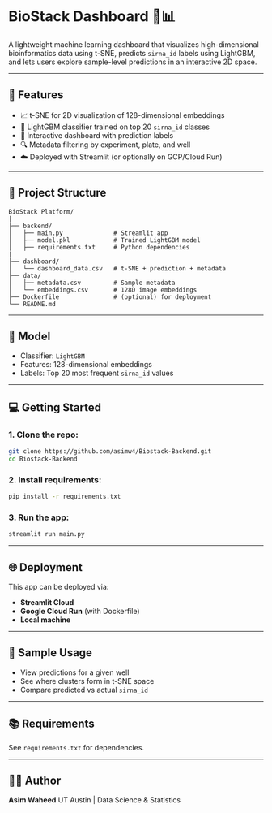 # BioStack Dashboard 🧬📊

A lightweight machine learning dashboard that visualizes high-dimensional bioinformatics data using t-SNE, predicts `sirna_id` labels using LightGBM, and lets users explore sample-level predictions in an interactive 2D space.

---

## 🚀 Features

* 📈 t-SNE for 2D visualization of 128-dimensional embeddings
* 🤖 LightGBM classifier trained on top 20 `sirna_id` classes
* 🧪 Interactive dashboard with prediction labels
* 🔍 Metadata filtering by experiment, plate, and well
* ☁️ Deployed with Streamlit (or optionally on GCP/Cloud Run)

---

## 📁 Project Structure

```
BioStack Platform/
|
├── backend/
│   ├── main.py              # Streamlit app
│   ├── model.pkl            # Trained LightGBM model
│   ├── requirements.txt     # Python dependencies
|
├── dashboard/
│   └── dashboard_data.csv   # t-SNE + prediction + metadata
├── data/
│   ├── metadata.csv         # Sample metadata
│   └── embeddings.csv       # 128D image embeddings
├── Dockerfile               # (optional) for deployment
└── README.md
```

---

## 🧠 Model

* Classifier: `LightGBM`
* Features: 128-dimensional embeddings
* Labels: Top 20 most frequent `sirna_id` values

---

## 💻 Getting Started

### 1. Clone the repo:

```bash
git clone https://github.com/asimw4/Biostack-Backend.git
cd Biostack-Backend
```

### 2. Install requirements:

```bash
pip install -r requirements.txt
```

### 3. Run the app:

```bash
streamlit run main.py
```

---

## 🌐 Deployment

This app can be deployed via:

* **Streamlit Cloud**
* **Google Cloud Run** (with Dockerfile)
* **Local machine**

---

## 🧪 Sample Usage

* View predictions for a given well
* See where clusters form in t-SNE space
* Compare predicted vs actual `sirna_id`

---

## 📚 Requirements

See `requirements.txt` for dependencies.

---

## 🧑‍💻 Author

**Asim Waheed**
UT Austin | Data Science & Statistics

